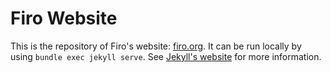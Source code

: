 # Firo Website

This is the repository of Firo's website: [firo.org](https://firo.org). It can be run locally by using `bundle exec jekyll serve`. See [Jekyll's website](https://jekyllrb.com/) for more information.